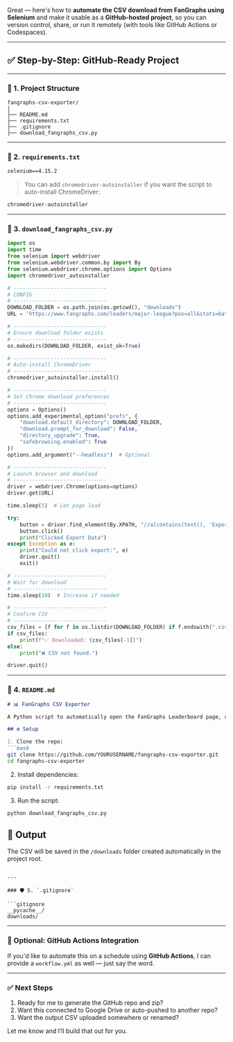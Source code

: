Great — here's how to **automate the CSV download from FanGraphs using Selenium** and make it usable as a **GitHub-hosted project**, so you can version control, share, or run it remotely (with tools like GitHub Actions or Codespaces).

---

## ✅ Step-by-Step: GitHub-Ready Project

---

### 🔧 1. **Project Structure**

```
fangraphs-csv-exporter/
│
├── README.md
├── requirements.txt
├── .gitignore
├── download_fangraphs_csv.py
```

---

### 📄 2. `requirements.txt`

```txt
selenium==4.15.2
```

> You can add `chromedriver-autoinstaller` if you want the script to auto-install ChromeDriver:

```txt
chromedriver-autoinstaller
```

---

### 🐍 3. `download_fangraphs_csv.py`

```python
import os
import time
from selenium import webdriver
from selenium.webdriver.common.by import By
from selenium.webdriver.chrome.options import Options
import chromedriver_autoinstaller

# ------------------------------
# CONFIG
# ------------------------------
DOWNLOAD_FOLDER = os.path.join(os.getcwd(), "downloads")
URL = 'https://www.fangraphs.com/leaders/major-league?pos=all&stats=bat&lg=all&qual=y&season=2025&season1=2025&ind=0&team=0&type=1&month=0'

# ------------------------------
# Ensure download folder exists
# ------------------------------
os.makedirs(DOWNLOAD_FOLDER, exist_ok=True)

# ------------------------------
# Auto-install ChromeDriver
# ------------------------------
chromedriver_autoinstaller.install()

# ------------------------------
# Set Chrome download preferences
# ------------------------------
options = Options()
options.add_experimental_option("prefs", {
    "download.default_directory": DOWNLOAD_FOLDER,
    "download.prompt_for_download": False,
    "directory_upgrade": True,
    "safebrowsing.enabled": True
})
options.add_argument("--headless")  # Optional

# ------------------------------
# Launch browser and download
# ------------------------------
driver = webdriver.Chrome(options=options)
driver.get(URL)

time.sleep(5)  # Let page load

try:
    button = driver.find_element(By.XPATH, "//a[contains(text(), 'Export Data')]")
    button.click()
    print("Clicked Export Data")
except Exception as e:
    print("Could not click export:", e)
    driver.quit()
    exit()

# ------------------------------
# Wait for download
# ------------------------------
time.sleep(10)  # Increase if needed

# ------------------------------
# Confirm CSV
# ------------------------------
csv_files = [f for f in os.listdir(DOWNLOAD_FOLDER) if f.endswith(".csv")]
if csv_files:
    print(f"✅ Downloaded: {csv_files[-1]}")
else:
    print("❌ CSV not found.")

driver.quit()
```

---

### 📘 4. `README.md`

````markdown
# 📊 FanGraphs CSV Exporter

A Python script to automatically open the FanGraphs Leaderboard page, click the "Export Data" button, and download the CSV file to a local folder.

## ⚙️ Setup

1. Clone the repo:
```bash
git clone https://github.com/YOURUSERNAME/fangraphs-csv-exporter.git
cd fangraphs-csv-exporter
````

2. Install dependencies:

```bash
pip install -r requirements.txt
```

3. Run the script:

```bash
python download_fangraphs_csv.py
```

## 📁 Output

The CSV will be saved in the `/downloads` folder created automatically in the project root.

````

---

### 🛡️ 5. `.gitignore`

```gitignore
__pycache__/
downloads/
````

---

### 🚀 Optional: GitHub Actions Integration

If you'd like to automate this on a schedule using **GitHub Actions**, I can provide a `workflow.yml` as well — just say the word.

---

### ✅ Next Steps

1. Ready for me to generate the GitHub repo and zip?
2. Want this connected to Google Drive or auto-pushed to another repo?
3. Want the output CSV uploaded somewhere or renamed?

Let me know and I’ll build that out for you.
